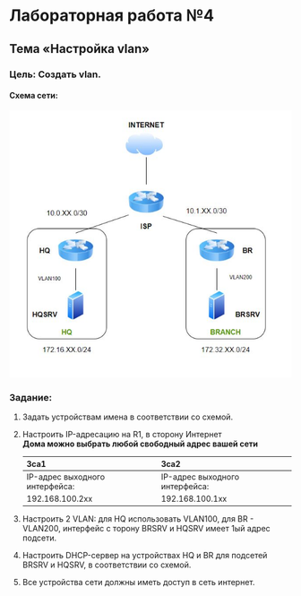# Лабораторная работа №4
## Тема «Настройка vlan»
### Цель: Создать vlan.
#### Схема сети:

![Getting Started](../images/mdk01.02/lab4_schema.jpg)

### Задание:

1. Задать устройствам имена в соответствии со схемой.
2. Настроить IP-адресацию на R1, в сторону Интернет  
 __Дома можно выбрать любой свободный адрес вашей сети__

    |3са1                              | 3са2                               |
    |----------------------------------|------------------------------------|
    |IP-адрес выходного интерфейса:    | IP-адрес выходного интерфейса:     |
    |192.168.100.2xx                   |192.168.100.1xx |

                             
         
3. Настроить 2 VLAN: для HQ использовать VLAN100, для BR - VLAN200, интерфейс с торону BRSRV и HQSRV имеет 1ый адрес подсети.  
4. Настроить DHCP-сервер на устройствах HQ и BR для подсетей BRSRV и HQSRV, в соответствии со схемой.  
5. Все устройства сети должны иметь доступ в сеть интернет.   
